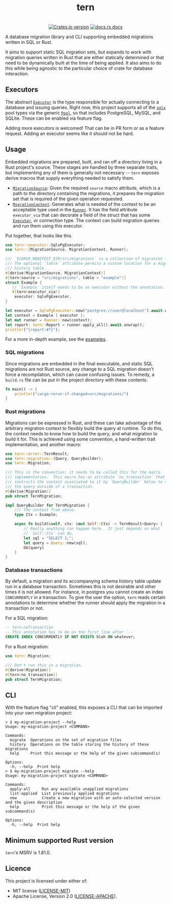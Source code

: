 <!-- cargo-rdme start -->

<h1 align="center">tern</h1>
<br />
<div align="center">
  <!-- Version -->
  <a href="https://crates.io/crates/tern">
    <img src="https://img.shields.io/crates/v/tern.svg?style=flat-square"
    alt="Crates.io version" /></a>
  <!-- Docs -->
  <a href="https://docs.rs/tern">
    <img src="https://img.shields.io/badge/docs-latest-blue.svg?style=flat-square" alt="docs.rs docs" /></a>
</div>

A database migration library and CLI supporting embedded migrations written
in SQL or Rust.

It aims to support static SQL migration sets, but expands to work with
migration queries written in Rust that are either statically determined or
that need to be dynamically built at the time of being applied.  It also aims
to do this while being agnostic to the particular choice of crate for
database interaction.

## Executors

The abstract [`Executor`] is the type responsible for actually connecting to
a database and issuing queries.  Right now, this project supports all of the
[`sqlx`][sqlx-repo] pool types via the generic [`Pool`][sqlx-pool], so that
includes PostgreSQL, MySQL, and SQLite. These can be enabled via feature
flag.

Adding more executors is welcomed! That can be in PR form or as a feature
request.  Adding an executor seems like it should not be hard.

## Usage

Embedded migrations are prepared, built, and ran off a directory living in
a Rust project's source. These stages are handled by three separate traits,
but implementing any of them is generally not necessary --  `tern` exposes
derive macros that supply everything needed to satisfy them.

* [`MigrationSource`]: Given the required `source` macro attribute, which is
  a path to the directory containing the migrations, it prepares the
  migration set that is required of the given operation requested.
* [`MigrationContext`]: Generates what is needed of the context to be an
  acceptable type used in the [`Runner`].  It has the field attribute
  `executor_via` that can decorate a field of the struct that has some
  [`Executor`], or connection type.  The context can build migration queries
  and run them using this executor.

Put together, that looks like this.

```rust
use tern::executor::SqlxPgExecutor;
use tern::{MigrationSource, MigrationContext, Runner};

/// `$CARGO_MANIFEST_DIR/src/migrations` is a collection of migration files.
/// The optional `table` attribute permits a custom location for a migration
/// history table.
#[derive(MigrationSource, MigrationContext)]
#[tern(source = "src/migrations", table = "example")]
struct Example {
   // `Example` itself needs to be an executor without the annotation.
   #[tern(executor_via)]
    executor: SqlxPgExecutor,
}

let executor = SqlxPgExecutor::new("postgres://user@localhost").await.unwrap();
let context = Example { executor };
let mut runner = Runner::new(context);
let report: tern::Report = runner.apply_all().await.unwrap();
println!("{report:#?}");

```

For a more in-depth example, see the [examples][examples-repo].

### SQL migrations

Since migrations are embedded in the final executable, and static SQL
migrations are not Rust source, any change to a SQL migration doesn't force
a recompilation, which can cause confusing issues.  To remedy, a `build.rs`
file can be put in the project directory with these contents:

```rust
fn main() -> {
    println!("cargo:rerun-if-changed=src/migrations/")
}
```

### Rust migrations

Migrations can be expressed in Rust, and these can take advantage of the
arbitrary migration context to flexibly build the query at runtime.  To do
this, the context needs to know how to build the query, and what migration
to build it for.  This is achieved using some convention, a hand-written
trait implementation, and another macro:

```rust
use tern::error::TernResult;
use tern::migration::{Query, QueryBuilder};
use tern::Migration;

/// This is the convention: it needs to be called this for the macro
/// implementation.  This macro has an attribute `no_transaction` that
/// instructs the context associated to it by `QueryBuilder` below to run
/// the query outside of a transaction.
#[derive(Migration)]
pub struct TernMigration;

impl QueryBuilder for TernMigration {
    /// The context from above.
    type Ctx = Example;

    async fn build(&self, ctx: &mut Self::Ctx) -> TernResult<Query> {
        // Really anything can happen here.  It just depends on what
        // `Self::Ctx` can do.
        let sql = "SELECT 1;";
        let query = Query::new(sql);
        Ok(query)
    }
}
```

### Database transactions

By default, a migration and its accompanying schema history table update run
in a database transaction.  Sometimes this is not desirable and other times
it is not allowed.  For instance, in postgres you cannot create an index
`CONCURRENTLY` in a transaction.  To give the user the option, `tern` reads
certain annotations to determine whether the runner should apply the
migration in a transaction or not.

For a SQL migration:

```sql
-- tern:noTransaction
-- This annotation has to be on the first line after `--`
CREATE INDEX CONCURRENTLY IF NOT EXISTS blah ON whatever;
```

For a Rust migration:

```rust
use tern::Migration;

/// Don't run this in a migration.
#[derive(Migration)]
#[tern(no_transaction)]
pub struct TernMigration;
```

## CLI

With the feature flag "cli" enabled, this exposes a CLI that can be imported
into your own migration project:

```terminal
> $ my-migration-project --help
Usage: my-migration-project <COMMAND>

Commands:
  migrate  Operations on the set of migration files
  history  Operations on the table storing the history of these migrations
  help     Print this message or the help of the given subcommand(s)

Options:
  -h, --help  Print help
> $ my-migration-project migrate --help
Usage: my-migration-project migrate <COMMAND>

Commands:
  apply-all     Run any available unapplied migrations
  list-applied  List previously applied migrations
  new           Create a new migration with an auto-selected version and the given description
  help          Print this message or the help of the given subcommand(s)

Options:
  -h, --help  Print help
```
[`MigrationSource`]: https://docs.rs/tern/1.0.1/tern/trait.MigrationSource.html
[`MigrationContext`]: https://docs.rs/tern/1.0.1/tern/trait.MigrationContext.html
[`Executor`]: https://docs.rs/tern/1.0.1/tern/trait.Executor.html
[`Runner`]: https://docs.rs/tern/1.0.1/tern/struct.Runner.html
[examples-repo]: https://github.com/quasi-coherent/tern/tree/master/examples
[sqlx-repo]: https://github.com/launchbadge/sqlx
[sqlx-pool]: https://docs.rs/sqlx/0.8.3/sqlx/struct.Pool.html

<!-- cargo-rdme end -->

## Minimum supported Rust version

`tern`'s MSRV is 1.81.0.

## Licence

This project is licensed under either of:
* MIT license ([LICENSE-MIT](./LICENSE-MIT))
* Apache License, Version 2.0 ([LICENSE-APACHE](./LICENSE-APACHE)).
